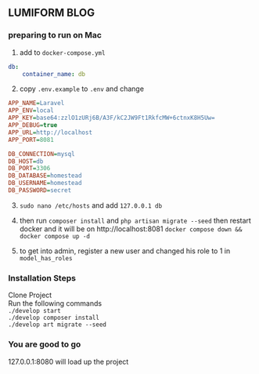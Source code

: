 ## LUMIFORM BLOG

### preparing to run on Mac

1. add to `docker-compose.yml`
```yaml
db:
    container_name: db
```

2. copy `.env.example` to `.env` and change
```ini
APP_NAME=Laravel
APP_ENV=local
APP_KEY=base64:zzlO1zURj6B/A3F/kC2JW9Ft1RkfcMW+6ctnxK8H5Uw=
APP_DEBUG=true
APP_URL=http://localhost
APP_PORT=8081

DB_CONNECTION=mysql
DB_HOST=db
DB_PORT=3306
DB_DATABASE=homestead
DB_USERNAME=homestead
DB_PASSWORD=secret
```
   
3. `sudo nano /etc/hosts` and add
   `127.0.0.1 db`
   
4. then run `composer install` and `php artisan migrate --seed`
   then restart docker and it will be on http://localhost:8081
   `docker compose down && docker compose up -d`

5. to get into admin, register a new user and changed his role to 1 in `model_has_roles`

### Installation Steps

Clone Project  \
Run the following commands \
`./develop start` \
`./develop composer install` \
`./develop art migrate --seed`

### You are good to go

127.0.0.1:8080 will load up the project


